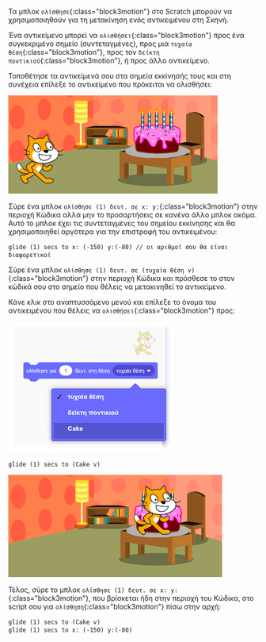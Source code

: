 Τα μπλοκ `ολίσθησε`{:class="block3motion"} στο Scratch μπορούν να χρησιμοποιηθούν για τη μετακίνηση ενός αντικειμένου στη Σκηνή.

Ένα αντικείμενο μπορεί να `ολισθήσει`{:class="block3motion"} προς ένα συγκεκριμένο σημείο (συντεταγμένες), προς μια `τυχαία θέση`{:class="block3motion"}, προς τον `δείκτη ποντικιού`{:class="block3motion"}, ή προς άλλο αντικείμενο.

Τοποθέτησε τα αντικείμενά σου στα σημεία εκκίνησής τους και στη συνέχεια επίλεξε το αντικείμενο που πρόκειται να ολισθήσει:

![Η Σκηνή με τα αντικείμενα γάτα και κέικ στην αρχική τους θέση.](images/example-start.png)

Σύρε ένα μπλοκ `ολίσθησε (1) δευτ. σε x: y:`{:class="block3motion"} στην περιοχή Κώδικα αλλά μην το προσαρτήσεις σε κανένα άλλο μπλοκ ακόμα. Αυτό το μπλοκ έχει τις συντεταγμένες του σημείου εκκίνησης και θα χρησιμοποιηθεί αργότερα για την επιστροφή του αντικειμένου:

```blocks3
glide (1) secs to x: (-150) y:(-80) // οι αριθμοί σου θα είναι διαφορετικοί
```

Σύρε ένα μπλοκ `ολίσθησε (1) δευτ. σε (τυχαία θέση v)`{:class="block3motion"} στην περιοχή Κώδικα και πρόσθεσε το στον κώδικά σου στο σημείο που θέλεις να μετακινηθεί το αντικείμενο.

Κάνε κλικ στο αναπτυσσόμενο μενού και επίλεξε το όνομα του αντικειμένου που θέλεις να `ολισθήσει`{:class="block3motion"} προς:

![Το αναπτυσσόμενο μενού για το μπλοκ ολίσθηση που εμφανίζει άλλα αντικείμενα στη λίστα.](images/glide-menu.png)

```blocks3
glide (1) secs to (Cake v)
```

![Η σκηνή που δείχνει το αντικείμενο γάτας να έχει γλιστρήσει προς το αντικείμενο κέικ.](images/example-end.png)

Τέλος, σύρε το μπλοκ `ολίσθησε (1) δευτ. σε x: y:`{:class="block3motion"}, που βρίσκεται ήδη στην περιοχή του Κώδικα, στο script σου για `ολίσθηση`{:class="block3motion"} πίσω στην αρχή:

```blocks3
glide (1) secs to (Cake v)
glide (1) secs to x: (-150) y:(-80)
```

